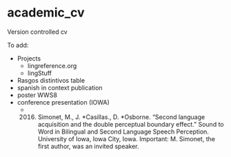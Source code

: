 academic_cv
===========

Version controlled cv

To add:

- Projects
	- lingreference.org
	- lingStuff
- Rasgos distintivos table
- spanish in context publication
- poster WWS8
- conference presentation (IOWA)
	- 2016. Simonet, M., J. *Casillas., D. *Osborne. “Second language acquisition and the double perceptual boundary effect.” Sound to Word in Bilingual and Second Language Speech Perception. University of Iowa, Iowa City, Iowa. Important: M. Simonet, the first author, was an invited speaker.
